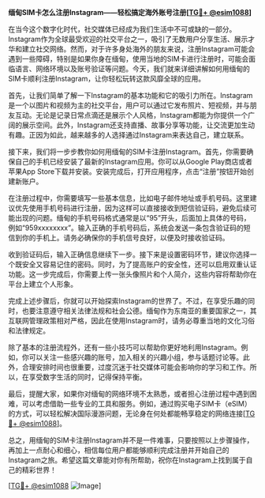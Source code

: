 **缅甸SIM卡怎么注册Instagram——轻松搞定海外账号注册[[TG💪+ @esim1088](https://t.me/s/esim1088)]**

在当今这个数字化时代，社交媒体已经成为我们生活中不可或缺的一部分。Instagram作为全球最受欢迎的社交平台之一，吸引了无数用户分享生活、展示才华和建立社交网络。然而，对于许多身处海外的朋友来说，注册Instagram可能会遇到一些障碍，特别是如果你身在缅甸，使用当地的SIM卡进行注册时，可能会面临语言、网络环境以及账号验证等问题。今天，我们就来详细讲解如何用缅甸的SIM卡顺利注册Instagram，让你轻松玩转这款风靡全球的应用。

首先，让我们简单了解一下Instagram的基本功能和它的吸引力所在。Instagram是一个以图片和视频为主的社交平台，用户可以通过它发布照片、短视频，并与朋友互动。无论是记录日常点滴还是展示个人风格，Instagram都能为你提供一个广阔的展示空间。此外，Instagram还支持直播、故事分享等功能，让交流更加生动有趣。正因为如此，越来越多的人选择通过Instagram来表达自己，建立联系。

接下来，我们将一步步教你如何用缅甸的SIM卡注册Instagram。首先，你需要确保自己的手机已经安装了最新的Instagram应用。你可以从Google Play商店或者苹果App Store下载并安装。安装完成后，打开应用程序，点击“注册”按钮开始创建新账户。

在注册过程中，你需要填写一些基本信息，比如电子邮件地址或手机号码。这里建议优先使用手机号码进行注册，因为这样可以直接接收到短信验证码，避免后续可能出现的问题。缅甸的手机号码格式通常是以“95”开头，后面加上具体的号码，例如“959xxxxxxxx”。输入正确的手机号码后，系统会发送一条包含验证码的短信到你的手机上。请务必确保你的手机信号良好，以便及时接收验证码。

收到验证码后，输入正确信息继续下一步。接下来是设置密码环节，建议你选择一个既安全又容易记住的密码。同时，为了提高账户的安全性，还可以启用双重认证功能。这一步完成后，你需要上传一张头像照片和个人简介，这些内容将帮助你在平台上建立个人形象。

完成上述步骤后，你就可以开始探索Instagram的世界了。不过，在享受乐趣的同时，也要注意遵守相关法律法规和社会公德。缅甸作为东南亚的重要国家之一，其互联网管理政策相对严格，因此在使用Instagram时，请务必尊重当地的文化习俗和法律规定。

除了基本的注册流程外，还有一些小技巧可以帮助你更好地利用Instagram。例如，你可以关注一些感兴趣的账号，加入相关的兴趣小组，参与话题讨论等。此外，合理安排时间也很重要，过度沉迷于社交媒体可能会影响你的学习和工作。所以，在享受数字生活的同时，记得保持平衡。

最后，提醒大家，如果你对缅甸的网络环境不太熟悉，或者担心注册过程中遇到困难，可以考虑借助一些专业的工具和服务。例如，通过购买电子SIM卡（eSIM）的方式，可以轻松解决国际漫游问题，无论身在何处都能畅享稳定的网络连接[[TG💪+ @esim1088](https://t.me/s/esim1088)]。

总之，用缅甸的SIM卡注册Instagram并不是一件难事，只要按照以上步骤操作，再加上一点耐心和细心，相信每位用户都能够顺利完成注册并开始自己的Instagram之旅。希望这篇文章能对你有所帮助，祝你在Instagram上找到属于自己的精彩世界！

[[TG💪+ @esim1088](https://t.me/s/esim1088) ![Image](https://i.postimg.cc/4NQfJmqS/Snipaste-2025-05-13-00-14-12.png)]